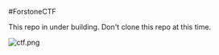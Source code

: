 #ForstoneCTF

This repo in under building. Don't clone this repo at this time.


![ctf.png](ctf.png)